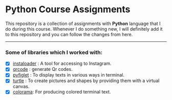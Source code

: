 # Python Course Assignments

This repository is a collection of assignments with **Python** language that I do during this course.
Whenever I do something new, I will definitely add it to this repository and you can follow the changes from here.

---
### Some of libraries which I worked with:
- [x] [instaloader](https://instaloader.github.io/) : A tool for accessing to Instagram.
- [x] [qrcode](https://qrcode-library.readthedocs.io/en/latest/) : generate Qr codes.
- [x] [pyfiglet](https://pypi.org/project/pyfiglet/0.7/) : To display texts in various ways in terminal.
- [x] [turtle](https://docs.python.org/3/library/turtle.html) : To create pictures and shapes by providing them with a virtual canvas.
- [x] [colorama](https://pypi.org/project/colorama/): For producing colored terminal text.
